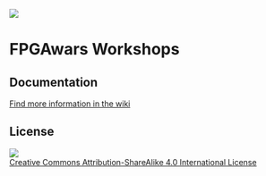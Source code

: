 ![](https://github.com/FPGAwars/workshops/raw/master/wiki/FPGAwars-workshops-01.jpg)

# FPGAwars Workshops

## Documentation

[Find more information in the wiki](https://github.com/FPGAwars/workshops/wiki)

## License

![](https://github.com/FPGAwars/workshops/raw/master/wiki/attribution-share-alike-creative-commons-license.png)  
[Creative Commons Attribution-ShareAlike 4.0 International License](http://creativecommons.org/licenses/by-sa/4.0/)
